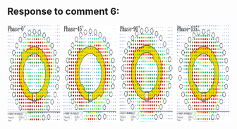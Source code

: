 ## Response to comment 6:
<div align=center><img src="https://github.com/dannychk/TAP-Response/blob/master/Upper_band_LHCP.png" width="850" height="220" /></div>


